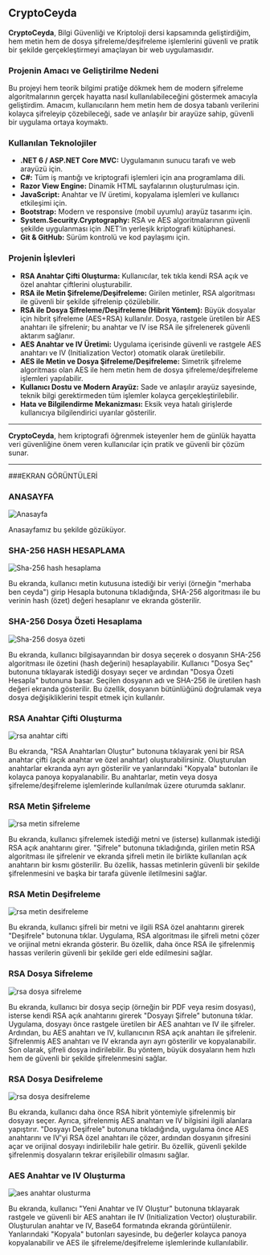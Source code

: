 

## CryptoCeyda

**CryptoCeyda**, Bilgi Güvenliği ve Kriptoloji dersi kapsamında geliştirdiğim, hem metin hem de dosya şifreleme/deşifreleme işlemlerini güvenli ve pratik bir şekilde gerçekleştirmeyi amaçlayan bir web uygulamasıdır.

### Projenin Amacı ve Geliştirilme Nedeni

Bu projeyi hem teorik bilgimi pratiğe dökmek hem de modern şifreleme algoritmalarının gerçek hayatta nasıl kullanılabileceğini göstermek amacıyla geliştirdim. Amacım, kullanıcıların hem metin hem de dosya tabanlı verilerini kolayca şifreleyip çözebileceği, sade ve anlaşılır bir arayüze sahip, güvenli bir uygulama ortaya koymaktı.

### Kullanılan Teknolojiler

- **.NET 6 / ASP.NET Core MVC:** Uygulamanın sunucu tarafı ve web arayüzü için.
- **C#:** Tüm iş mantığı ve kriptografi işlemleri için ana programlama dili.
- **Razor View Engine:** Dinamik HTML sayfalarının oluşturulması için.
- **JavaScript:** Anahtar ve IV üretimi, kopyalama işlemleri ve kullanıcı etkileşimi için.
- **Bootstrap:** Modern ve responsive (mobil uyumlu) arayüz tasarımı için.
- **System.Security.Cryptography:** RSA ve AES algoritmalarının güvenli şekilde uygulanması için .NET’in yerleşik kriptografi kütüphanesi.
- **Git & GitHub:** Sürüm kontrolü ve kod paylaşımı için.

### Projenin İşlevleri

- **RSA Anahtar Çifti Oluşturma:** Kullanıcılar, tek tıkla kendi RSA açık ve özel anahtar çiftlerini oluşturabilir.
- **RSA ile Metin Şifreleme/Deşifreleme:** Girilen metinler, RSA algoritması ile güvenli bir şekilde şifrelenip çözülebilir.
- **RSA ile Dosya Şifreleme/Deşifreleme (Hibrit Yöntem):** Büyük dosyalar için hibrit şifreleme (AES+RSA) kullanılır. Dosya, rastgele üretilen bir AES anahtarı ile şifrelenir; bu anahtar ve IV ise RSA ile şifrelenerek güvenli aktarım sağlanır.
- **AES Anahtar ve IV Üretimi:** Uygulama içerisinde güvenli ve rastgele AES anahtarı ve IV (Initialization Vector) otomatik olarak üretilebilir.
- **AES ile Metin ve Dosya Şifreleme/Deşifreleme:** Simetrik şifreleme algoritması olan AES ile hem metin hem de dosya şifreleme/deşifreleme işlemleri yapılabilir.
- **Kullanıcı Dostu ve Modern Arayüz:** Sade ve anlaşılır arayüz sayesinde, teknik bilgi gerektirmeden tüm işlemler kolayca gerçekleştirilebilir.
- **Hata ve Bilgilendirme Mekanizması:** Eksik veya hatalı girişlerde kullanıcıya bilgilendirici uyarılar gösterilir.

---

**CryptoCeyda**, hem kriptografi öğrenmek isteyenler hem de günlük hayatta veri güvenliğine önem veren kullanıcılar için pratik ve güvenli bir çözüm sunar.

---
###EKRAN GÖRÜNTÜLERİ

### ANASAYFA

![Anasayfa](anasayfa.png)

Anasayfamız bu şekilde gözüküyor.



### SHA-256 HASH HESAPLAMA

![Sha-256 hash hesaplama](sha%20hash%20hesaplama.png)

Bu ekranda, kullanıcı metin kutusuna istediği bir veriyi (örneğin "merhaba ben ceyda") girip Hesapla butonuna tıkladığında, SHA-256 algoritması ile bu verinin hash (özet) değeri hesaplanır ve ekranda gösterilir.



### SHA-256 Dosya Özeti Hesaplama

![Sha-256 dosya özeti](sha%20dosya%20özeti.png)

Bu ekranda, kullanıcı bilgisayarından bir dosya seçerek o dosyanın SHA-256 algoritması ile özetini (hash değerini) hesaplayabilir.
Kullanıcı "Dosya Seç" butonuna tıklayarak istediği dosyayı seçer ve ardından "Dosya Özeti Hesapla" butonuna basar.
Seçilen dosyanın adı ve SHA-256 ile üretilen hash değeri ekranda gösterilir.
Bu özellik, dosyanın bütünlüğünü doğrulamak veya dosya değişikliklerini tespit etmek için kullanılır.



### RSA Anahtar Çifti Oluşturma

![rsa anahtar cifti](rsa-anahtar-cifti.png)

Bu ekranda, "RSA Anahtarları Oluştur" butonuna tıklayarak yeni bir RSA anahtar çifti (açık anahtar ve özel anahtar) oluşturabilirsiniz.
Oluşturulan anahtarlar ekranda ayrı ayrı gösterilir ve yanlarındaki "Kopyala" butonları ile kolayca panoya kopyalanabilir.
Bu anahtarlar, metin veya dosya şifreleme/deşifreleme işlemlerinde kullanılmak üzere oturumda saklanır.



### RSA Metin Şifreleme

![rsa metin sifreleme](rsa-metin-sifreleme.png)

Bu ekranda, kullanıcı şifrelemek istediği metni ve (isterse) kullanmak istediği RSA açık anahtarını girer.
"Şifrele" butonuna tıkladığında, girilen metin RSA algoritması ile şifrelenir ve ekranda şifreli metin ile birlikte kullanılan açık anahtarın bir kısmı gösterilir.
Bu özellik, hassas metinlerin güvenli bir şekilde şifrelenmesini ve başka bir tarafa güvenle iletilmesini sağlar.


### RSA Metin Deşifreleme

![rsa metin desifreleme](rsa-metin-desifreleme.png)

Bu ekranda, kullanıcı şifreli bir metni ve ilgili RSA özel anahtarını girerek "Deşifrele" butonuna tıklar.
Uygulama, RSA algoritması ile şifreli metni çözer ve orijinal metni ekranda gösterir.
Bu özellik, daha önce RSA ile şifrelenmiş hassas verilerin güvenli bir şekilde geri elde edilmesini sağlar.


### RSA Dosya Sifreleme

![rsa dosya sifreleme](rsa-dosya-sifreleme.png)

Bu ekranda, kullanıcı bir dosya seçip (örneğin bir PDF veya resim dosyası), isterse kendi RSA açık anahtarını girerek "Dosyayı Şifrele" butonuna tıklar.
Uygulama, dosyayı önce rastgele üretilen bir AES anahtarı ve IV ile şifreler. Ardından, bu AES anahtarı ve IV, kullanıcının RSA açık anahtarı ile şifrelenir.
Şifrelenmiş AES anahtarı ve IV ekranda ayrı ayrı gösterilir ve kopyalanabilir.
Son olarak, şifreli dosya indirilebilir.
Bu yöntem, büyük dosyaların hem hızlı hem de güvenli bir şekilde şifrelenmesini sağlar.


### RSA Dosya Desifreleme

![rsa dosya desifreleme](rsa-dosya-desifreleme.png)

Bu ekranda, kullanıcı daha önce RSA hibrit yöntemiyle şifrelenmiş bir dosyayı seçer.
Ayrıca, şifrelenmiş AES anahtarı ve IV bilgisini ilgili alanlara yapıştırır.
"Dosyayı Deşifrele" butonuna tıkladığında, uygulama önce AES anahtarını ve IV'yi RSA özel anahtarı ile çözer, ardından dosyanın şifresini açar ve orijinal dosyayı indirilebilir hale getirir.
Bu özellik, güvenli şekilde şifrelenmiş dosyaların tekrar erişilebilir olmasını sağlar.


### AES Anahtar ve IV Oluşturma

![aes anahtar olusturma ](aes-anahtar-olusturma.png)

Bu ekranda, kullanıcı "Yeni Anahtar ve IV Oluştur" butonuna tıklayarak rastgele ve güvenli bir AES anahtarı ile IV (Initialization Vector) oluşturabilir.
Oluşturulan anahtar ve IV, Base64 formatında ekranda görüntülenir.
Yanlarındaki "Kopyala" butonları sayesinde, bu değerler kolayca panoya kopyalanabilir ve AES ile şifreleme/deşifreleme işlemlerinde kullanılabilir.

